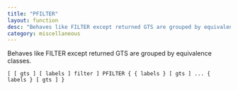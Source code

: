 ```yaml
---
title: "PFILTER"
layout: function
desc: "Behaves like FILTER except returned GTS are grouped by equivalence classes."
category: miscellaneous
---
```


Behaves like FILTER except returned GTS are grouped by equivalence classes.

```
[ [ gts ] [ labels ] filter ] PFILTER { { labels } [ gts ] ... { labels } [ gts ] }
```